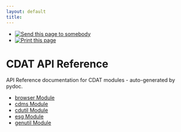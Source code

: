 ```yaml
---
layout: default
title: 
---
```


  * [ ![Send this page to somebody](media/mail_icon.gif) ](/cdat/source/api-reference/index_html/sendto_form)
  * [ ![Print this page](media/print_icon.gif) ](/this.print\(\))

#  CDAT API Reference

API Reference documentation for CDAT modules - auto-generated by pydoc.

  * [ browser Module ](/browser.html)
  * [ cdms Module ](/cdms.html)
  * [ cdutil Module ](/cdutil.html)
  * [ esg Module ](/esg.html)
  * [ genutil Module ](/genutil.html)
